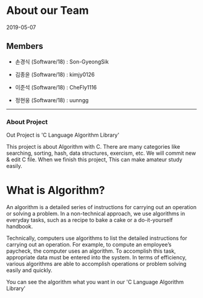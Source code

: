 # About our Team

 

2019-05-07

 

## Members

 

+ 손경식 (Software/18) : Son-GyeongSik

+ 김종윤 (Software/18) : kimjy0126

+ 이준석 (Software/18) : CheFly1116

+ 정현웅 (Software/18) : uunngg

 

***

 

### About Project

 
Out Project is 'C Language Algorithm Library'


 This project is about Algorithm with C. There are many categories like searching, sorting, hash, data structures, exercism, etc. We will commit new & edit C file. When we finish this project, This can make amateur study easily.


# What is Algorithm?
An algorithm is a detailed series of instructions for carrying out an operation or solving a problem. In a non-technical approach, we use algorithms in everyday tasks, such as a recipe to bake a cake or a do-it-yourself handbook.

Technically, computers use algorithms to list the detailed instructions for carrying out an operation. For example, to compute an employee’s paycheck, the computer uses an algorithm. To accomplish this task, appropriate data must be entered into the system. In terms of efficiency, various algorithms are able to accomplish operations or problem solving easily and quickly.


You can see the algorithm what you want in our 'C Language Algorithm Library'
